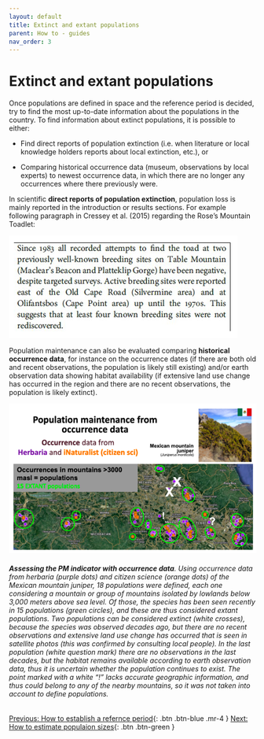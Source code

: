 ```yaml
---
layout: default
title: Extinct and extant populations
parent: How to - guides 
nav_order: 3
---
```


# Extinct and extant populations

Once populations are defined in space and the reference period is decided, try to find the most up-to-date information about the populations in the country. To find information about extinct populations, it is possible to either:

* Find direct reports of population extinction (i.e. when literature or local knowledge holders reports about local extinction, etc.), or

* Comparing historical occurrence data (museum, observations by local experts) to newest occurrence data, in which there are no longer any occurrences where there previously were.

In scientific **direct reports of population extinction**, population loss is mainly reported in the introduction or results sections. For example following paragraph in Cressey et al. (2015) regarding the Rose’s Mountain Toadlet:

![](Extinct_pop_Fig1.png)

Population maintenance can also be evaluated comparing **historical occurrence data**, for instance on the occurrence dates (if there are both old and recent observations, the population is likely still existing) and/or earth observation data showing habitat availability (if extensive land use change has occurred in the region and there are no recent observations, the population is likely extinct). 

![](Extinct_pop_Fig2.png)
###### **Assessing the PM indicator with occurrence data**. Using occurrence data from herbaria (purple dots) and citizen science (orange dots) of the Mexican mountain juniper, 18 populations were defined, each one considering a mountain or group of mountains isolated by lowlands below 3,000 meters above sea level. Of those, the species has been seen recently in 15 populations (green circles), and these are thus considered extant populations. Two populations can be considered extinct (white crosses), because the species was observed decades ago, but there are no recent observations and extensive land use change has occurred that is seen in satellite photos (this was confirmed by consulting local people). In the last population (white question mark) there are no observations in the last decades, but the habitat remains available according to earth observation data, thus it is uncertain whether the population continues to exist. The point marked with a white “!” lacks accurate geographic information, and thus could belong to any of the nearby mountains, so it was not taken into account to define populations.

[Previous: How to establish a refernce period](https://aliciamstt.github.io/guidelines-genetic-diversity-indicators/docs/3_Howto_guides_examples/Reference_period.html#how-to-establish-a-reference-period){: .btn .btn-blue .mr-4 }
[Next: How to estimate populaion sizes](https://aliciamstt.github.io/guidelines-genetic-diversity-indicators/docs/3_Howto_guides_examples/Populations_sizes.html#how-to-estimate-population-sizes){: .btn .btn-green }
